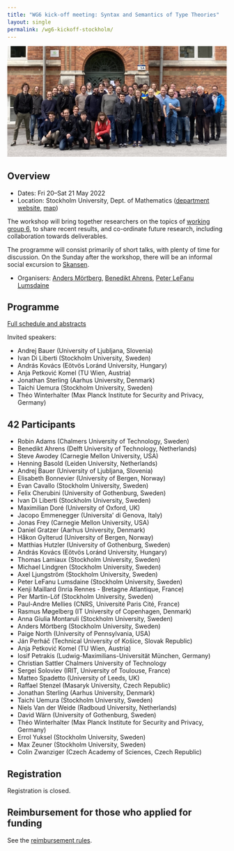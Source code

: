 ```yaml
---
title: "WG6 kick-off meeting: Syntax and Semantics of Type Theories"
layout: single
permalink: /wg6-kickoff-stockholm/
---
```


![Workshop group photo](/assets/wg6/stockholm-kickoff-photo.jpg)

## Overview

- Dates: Fri 20–Sat 21 May 2022
- Location: Stockholm University, Dept. of Mathematics ([department website](https://www.su.se/matematiska-institutionen/), [map](https://w3w.co/wink.breathy.crystals))

The workshop will bring together researchers on the topics of [working group 6](/wg6), to share recent results, and co-ordinate future research, including collaboration towards deliverables.

The programme will consist primarily of short talks, with plenty of time for discussion.  On the Sunday after the workshop, there will be an informal social excursion to [Skansen](https://www.skansen.se/en/).

- Organisers: [Anders Mörtberg](https://staff.math.su.se/anders.mortberg/), [Benedikt Ahrens](https://benediktahrens.gitlab.io), [Peter LeFanu Lumsdaine](http://peterlefanulumsdaine.com)

## Programme

[Full schedule and abstracts](programme)

Invited speakers:

- Andrej Bauer (University of Ljubljana, Slovenia)
- Ivan Di Liberti (Stockholm University, Sweden)
- András Kovács (Eötvös Loránd University, Hungary)
- Anja Petković Komel (TU Wien, Austria)
- Jonathan Sterling (Aarhus University, Denmark)
- Taichi Uemura (Stockholm University, Sweden)
- Théo Winterhalter (Max Planck Institute for Security and Privacy, Germany)

## 42 Participants

- Robin Adams (Chalmers University of Technology, Sweden)
- Benedikt Ahrens (Delft University of Technology, Netherlands)
- Steve Awodey (Carnegie Mellon University, USA)
- Henning Basold (Leiden University, Netherlands)
- Andrej Bauer (University of Ljubljana, Slovenia)
- Elisabeth Bonnevier (University of Bergen, Norway)
- Evan Cavallo (Stockholm University, Sweden)
- Felix Cherubini (University of Gothenburg, Sweden)
- Ivan Di Liberti (Stockholm University, Sweden)
- Maximilian Doré (University of Oxford, UK)
- Jacopo Emmenegger (Universita' di Genova, Italy)
- Jonas Frey (Carnegie Mellon University, USA)
- Daniel Gratzer (Aarhus University, Denmark)
- Håkon Gylterud (University of Bergen, Norway)
- Matthias Hutzler (University of Gothenburg, Sweden)
- András Kovács (Eötvös Loránd University, Hungary)
- Thomas Lamiaux (Stockholm University, Sweden)
- Michael Lindgren (Stockholm University, Sweden)
- Axel Ljungström (Stockholm University, Sweden)
- Peter LeFanu Lumsdaine (Stockholm University, Sweden)
- Kenji Maillard (Inria Rennes - Bretagne Atlantique, France)
- Per Martin-Löf (Stockholm University, Sweden)
- Paul-Andre Mellies (CNRS, Université Paris Cité, France)
- Rasmus Møgelberg (IT University of Copenhagen, Denmark)
- Anna Giulia Montaruli (Stockholm University, Sweden)
- Anders Mörtberg (Stockholm University, Sweden)
- Paige North (University of Pennsylvania, USA)
- Ján Perháč (Technical University of Košice, Slovak Republic)
- Anja Petković Komel (TU Wien, Austria)
- Iosif Petrakis (Ludwig-Maximilians-Universität München, Germany)
- Christian Sattler Chalmers University of Technology
- Sergei Soloviev (IRIT, University of Toulouse, France)
- Matteo Spadetto (University of Leeds, UK)
- Raffael Stenzel (Masaryk University, Czech Republic)
- Jonathan Sterling (Aarhus University, Denmark)
- Taichi Uemura (Stockholm University, Sweden)
- Niels Van der Weide (Radboud University, Netherlands)
- David Wärn (University of Gothenburg, Sweden)
- Théo Winterhalter (Max Planck Institute for Security and Privacy, Germany)
- Errol Yuksel (Stockholm University, Sweden)
- Max Zeuner (Stockholm University, Sweden)
- Colin Zwanziger (Czech Academy of Sciences, Czech Republic)

## Registration

Registration is closed.

<!-- Registration is free, but required for planning purposes, by **Friday 13 May**: [registration form](https://forms.gle/zgvMSjBUVD392kPs6). -->

<!-- There is some space remaining for contributed talks. If you would like to talk, please submit a proposal (title and short abstract) along with your registration, by **Monday 11 April**. -->

<!-- We have a limited amount of funding available for travel and accommodation.  Priority will be given to speakers, participants from “Inclusiveness Target Countries”, early-career researchers, and women (following the EU COST inclusiveness policy, details [here](https://www.cost.eu/about/cost-strategy/excellence-and-inclusiveness/)).  Funding applications should be submitted with your registration, by **Monday 11 April**, and will be decided later that week. -->

## Reimbursement for those who applied for funding

See the [reimbursement rules](../reimbursement-rules).

